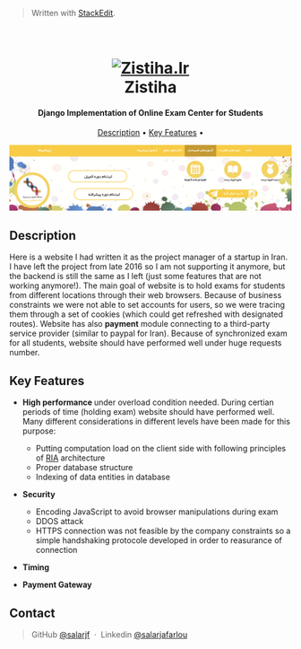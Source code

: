 


> Written with [StackEdit](https://stackedit.io/).
<h1 align="center">
  <br>
  <a href="Zistiha.ir"><img src="http://zistiha.ir/img/logo.png" alt="Zistiha.Ir" width="200"></a>
  <br>
  Zistiha
  <br>
</h1>

<h4 align="center">Django Implementation of Online Exam Center for Students</h4>


<p align="center">
  <a href="#description">Description</a> •
  <a href="#key-features">Key Features</a> •

</p>

![ main page screenshot](https://github.com/salarjf/zistiha/blob/master/Screenshots/mainpage.png)

## Description
Here is a website I had written it as the project manager of a startup in Iran. I have left the project from late 2016 so I am not supporting it anymore, but the backend is still the same as I left (just some features that are not working anymore!).
The main goal of website is to hold exams for students from different locations through their web browsers. Because of business constraints we were not able to set accounts for users, so we were tracing them through a set of cookies (which could get refreshed with designated routes). Website has also <b>payment</b> module connecting to a third-party service provider (similar to paypal for Iran). Because of synchronized exam  for all students, website should have performed well under huge requests number.


## Key Features

* <b>High performance </b> under overload condition needed. During certian periods of time (holding exam) website should have performed well. Many different considerations in different levels have been made for this purpose:
  - Putting  computation load on the client side with following principles of <a href='http://tutorials.jenkov.com/software-architecture/ria-architecture.html'>RIA</a> architecture 
  - Proper database structure
  - Indexing of data entities in database
 
  
* <b>Security</b>
  - Encoding JavaScript to avoid browser manipulations during exam 
  - DDOS attack
  - HTTPS connection was not feasible by the company constraints so a simple handshaking protocole developed in order to reasurance of connection
  
* <b> Timing </b>  
* <b> Payment Gateway </b>



## Contact
> GitHub [@salarjf](https://github.com/salarjf) &nbsp;&middot;&nbsp;
> Linkedin [@salarjafarlou](https://www.linkedin.com/in/salarjafarlou/)


